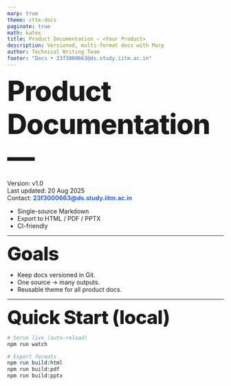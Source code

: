 ```yaml
---
marp: true
theme: ctte-docs
paginate: true
math: katex
title: Product Documentation — <Your Product>
description: Versioned, multi-format docs with Marp
author: Technical Writing Team
footer: "Docs • 23f3000663@ds.study.iitm.ac.in"
---
```


<style>
/* @theme ctte-docs */
@import url('https://fonts.googleapis.com/css2?family=Inter:wght@400;600;800&display=swap');

section {
  font-family: Inter, system-ui, -apple-system, Segoe UI, Roboto, Arial, sans-serif;
  font-size: 28px; line-height: 1.35; padding: 70px; color: #0f172a;
}
h1, h2, h3 { font-weight: 800; letter-spacing: -0.02em; }
h1 { font-size: 64px; margin: 0 0 12px; }
h2 { font-size: 44px; margin: 0 0 8px; }
h3 { font-size: 32px; }
code, pre { font-family: ui-monospace, SFMono-Regular, Menlo, monospace; }
a { color: #2563eb; text-decoration: none; } a:hover { text-decoration: underline; }

/* Slide accents */
.lead { background: linear-gradient(135deg,#eef2ff,#e0f2fe); }
.invert { color: #f8fafc; }
.invert h1, .invert h2, .invert h3 { color: #ffffff; }

/* Page numbers (enabled by `paginate: true`) */
section::after {
  content: attr(data-marpit-pagination) " / " attr(data-marpit-pagination-total);
  position: absolute; right: 32px; bottom: 24px;
  font-size: 18px; color: currentColor; opacity: 0.6;
}

/* Footer placement */
footer { position: absolute; left: 70px; bottom: 18px; font-size: 18px; opacity: 0.7; }

/* Background image readability */
.bg-mask::before {
  content: ""; position: absolute; inset: 0; background: rgba(0,0,0,0.38);
}
.bg-mask { color: #ffffff; }
</style>

<!-- _class: lead -->
# Product Documentation — <Your Product>

Version: v1.0  
Last updated: 20 Aug 2025  
Contact: **23f3000663@ds.study.iitm.ac.in**

- Single-source Markdown
- Export to HTML / PDF / PPTX
- CI-friendly

---

## Goals

- Keep docs versioned in Git.
- One source → many outputs.
- Reusable theme for all product docs.

<!--
style: |
  ul li { margin: 10px 0; }
-->

---

## Quick Start (local)

```bash
# Serve live (auto-reload)
npm run watch

# Export formats
npm run build:html
npm run build:pdf
npm run build:pptx
